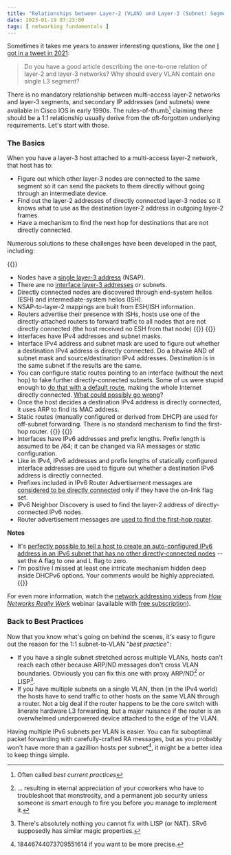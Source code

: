 ```yaml
---
title: "Relationships between Layer-2 (VLAN) and Layer-3 (Subnet) Segments"
date: 2023-01-19 07:23:00
tags: [ networking fundamentals ]
---
```

Sometimes it takes me years to answer interesting questions, like the one [I got in a tweet in 2021](https://twitter.com/webernetz/status/1450559574927364097):

> Do you have a good article describing the one-to-one relation of layer-2 and layer-3 networks? Why should every VLAN contain one single L3 segment?

There is no mandatory relationship between multi-access layer-2 networks and layer-3 segments, and secondary IP addresses (and subnets) were available in Cisco IOS in early 1990s. The rules-of-thumb[^BCP] claiming there should be a 1:1 relationship usually derive from the oft-forgotten underlying requirements. Let's start with those.
<!--more-->
### The Basics

When you have a layer-3 host attached to a multi-access layer-2 network, that host has to:
[^BCP]: Often called _best current practices_

* Figure out which other layer-3 nodes are connected to the same segment so it can send the packets to them directly without going through an intermediate device.
* Find out the layer-2 addresses of directly connected layer-3 nodes so it knows what to use as the destination layer-2 address in outgoing layer-2 frames.
* Have a mechanism to find the next hop for destinations that are not directly connected.

Numerous solutions to these challenges have been developed in the past, including:

{{<explain term="CLNS">}}
* Nodes have a [single layer-3 address](/2010/12/clnp-and-multihoming-myths/) (NSAP).
* There are no [interface layer-3 addresses](/2015/10/was-clnp-really-broken/) or subnets.
* Directly connected nodes are discovered through end-system hellos (ESH) and intermediate-system hellos (ISH).
* NSAP-to-layer-2 mappings are built from ESH/ISH information.
* Routers advertise their presence with ISHs, hosts use one of the directly-attached routers to forward traffic to all nodes that are not directly connected (the host received no ESH from that node)
{{</explain>}}
{{<explain term="IPv4">}}
* Interfaces have IPv4 addresses and subnet masks.
* Interface IPv4 address and subnet mask are used to figure out whether a destination IPv4 address is directly connected. Do a bitwise AND of subnet mask and source/destination IPv4 addresses. Destination is in the same subnet if the results are the same.
* You can configure static routes pointing to an interface (without the next hop) to fake further directly-connected subnets. Some of us were stupid enough to [do that with a default route](/2009/10/my-stupid-moments-interface-default/), making the whole Internet directly connected. [What could possibly go wrong](/2009/10/follow-up-interface-default-route/)?
* Once the host decides a destination IPv4 address is directly connected, it uses ARP to find its MAC address.
* Static routes (manually configured or derived from DHCP) are used for off-subnet forwarding. There is no standard mechanism to find the first-hop router.
{{</explain>}}
{{<explain term="IPv6">}}
* Interfaces have IPv6 addresses and prefix lengths. Prefix length is assumed to be /64; it can be changed via RA messages or static configuration.
* Like in IPv4, IPv6 addresses and prefix lengths of statically configured interface addresses are used to figure out whether a destination IPv6 address is directly connected.
* Prefixes included in IPv6 Router Advertisement messages are [considered to be directly connected](/2012/11/ipv6-on-link-determination-what-is-it/) only if they have the on-link flag set.
* IPv6 Neighbor Discovery is used to find the layer-2 address of directly-connected IPv6 nodes.
* Router advertisement messages are [used to find the first-hop router](/2011/02/dhcpv6slaacra-dhcpv4/).

**Notes**
* It's [perfectly possible to tell a host to create an auto-configured IPv6 address in an IPv6 subnet that has no other directly-connected nodes](/2012/11/ipv6-router-advertisements-deep-dive/) -- set the A flag to one and L flag to zero.
* I'm positive I missed at least one intricate mechanism hidden deep inside DHCPv6 options. Your comments would be highly appreciated.
{{</explain>}}

For even more information, watch the [network addressing videos](https://my.ipspace.net/bin/list?id=Net101#ADDR) from _[How Networks Really Work](https://www.ipspace.net/How_Networks_Really_Work)_ webinar (available with [free subscription](https://www.ipspace.net/Subscription/Free)).

### Back to Best Practices

Now that you know what's going on behind the scenes, it's easy to figure out the reason for the 1:1 subnet-to-VLAN "_best practice_":

* If you have a single subnet stretched across multiple VLANs, hosts can't reach each other because ARP/ND messages don't cross VLAN boundaries. Obviously you can fix this one with proxy ARP/ND[^JS] or LISP[^LISP].
* If you have multiple subnets on a single VLAN, then (in the IPv4 world) the hosts have to send traffic to other hosts on the same VLAN through a router. Not a big deal if the router happens to be the core switch with linerate hardware L3 forwarding, but a major nuisance if the router is an overwhelmed underpowered device attached to the edge of the VLAN.

Having multiple IPv6 subnets per VLAN is easier. You can fix suboptimal packet forwarding with carefully-crafted RA messages, but as you probably won't have more than a gazillion hosts per subnet[^64], it might be a better idea to keep things simple.

[^JS]: ... resulting in eternal appreciation of your coworkers who have to troubleshoot that monstrosity, and a permanent job security unless someone is smart enough to fire you before you manage to implement it.

[^LISP]: There's absolutely nothing you cannot fix with LISP (or NAT). SRv6 supposedly has similar magic properties.

[^64]: 18446744073709551614 if you want to be more precise.
